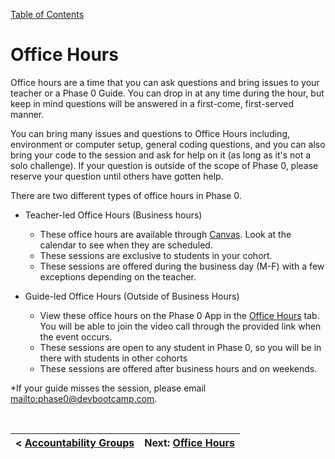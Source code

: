 [Table of Contents](README.md)

# Office Hours

Office hours are a time that you can ask questions and bring issues to your teacher or a Phase 0 Guide. You can drop in at any time during the hour, but keep in mind questions will be answered in a first-come, first-served manner.

You can bring many issues and questions to Office Hours including, environment or computer setup, general coding questions, and you can also bring your code to the session and ask for help on it (as long as it's not a solo challenge). If your question is outside of the scope of Phase 0, please reserve your question until others have gotten help.

There are two different types of office hours in Phase 0.

- Teacher-led Office Hours (Business hours)
  - These office hours are available through [Canvas](https://devbootcamp.instructure.com). Look at the calendar to see when they are scheduled.
  - These sessions are exclusive to students in your cohort.
  - These sessions are offered during the business day (M-F) with a few exceptions depending on the teacher.

- Guide-led Office Hours (Outside of Business Hours)
  - View these office hours on the Phase 0 App in the [Office Hours](http://phase0.devbootcamp.com/office_hours) tab. You will be able to join the video call through the provided link when the event occurs.
  - These sessions are open to any student in Phase 0, so you will be in there with students in other cohorts
  - These sessions are offered after business hours and on weekends.

*If your guide misses the session, please email <mailto:phase0@devbootcamp.com>.

<br>

|< [Accountability Groups](accountability-groups.md)|Next: [Office Hours](office-hours.md)|
|---|---|